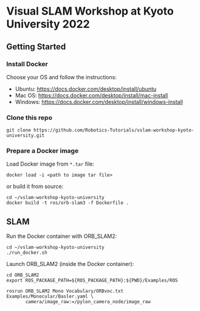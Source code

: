 # Visual SLAM Workshop at Kyoto University 2022

## Getting Started

### Install Docker

Choose your OS and follow the instructions:

- Ubuntu: https://docs.docker.com/desktop/install/ubuntu
- Mac OS: https://docs.docker.com/desktop/install/mac-install
- Windows: https://docs.docker.com/desktop/install/windows-install

### Clone this repo

```shell
git clone https://github.com/Robotics-Tutorials/vslam-workshop-kyoto-university.git
```

### Prepare a Docker image

Load Docker image from `*.tar` file:
```shell
docker load -i <path to image tar file>
```
or build it from source:

```shell
cd ~/vslam-workshop-kyoto-university
docker build -t ros/orb-slam3 -f Dockerfile .
```

## SLAM

Run the Docker container with ORB_SLAM2:
```shell
cd ~/vslam-workshop-kyoto-university
./run_docker.sh
```

Launch ORB_SLAM2 (inside the Docker container):
```shell
cd ORB_SLAM2
export ROS_PACKAGE_PATH=${ROS_PACKAGE_PATH}:${PWD}/Examples/ROS

rosrun ORB_SLAM2 Mono Vocabulary/ORBvoc.txt Examples/Monocular/Basler.yaml \
       camera/image_raw:=/pylon_camera_node/image_raw
```

